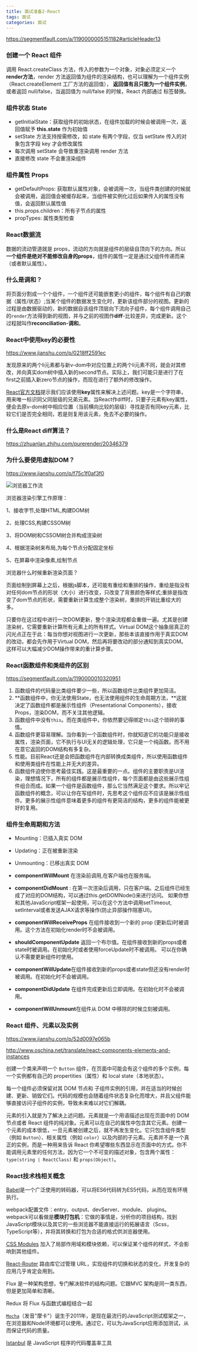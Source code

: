 ```yaml
---
title: 面试准备2-React
tags: 面试
categories: 面试
---
```


https://segmentfault.com/a/1190000005151182#articleHeader13

### 创建一个 React 组件

调用 React.createClass 方法，传入的参数为一个对象，对象必须定义一个**render方法**，render 方法返回值为组件的渲染结构，也可以理解为一个组件实例（React.createElement 工厂方法的返回值）， **返回值有且只能为一个组件实例**，或者返回 null/false，当返回值为 null/false 的时候，React 内部通过 <noscript/> 标签替换。

### 组件状态 State

* getInitialState：获取组件的初始状态，在组件加载的时候会被调用一次，返回值赋予 **this.state** 作为初始值
* setState 方法支持按需修改，如 state 有两个字段，仅当 setState 传入的对象包含字段 key 才会修改属性
* 每次调用 setState 会导致重渲染调用 render 方法
* 直接修改 state 不会重渲染组件

###  组件属性 Props

* getDefaultProps: 获取默认属性对象，会被调用一次，当组件类创建的时候就会被调用，返回值会被缓存起来，当组件被实例化过后如果传入的属性没有值，会返回默认属性值
* this.props.children：所有子节点的属性
* propTypes: 属性类型检查

### React数据流

数据的流动管道就是 props，流动的方向就是组件的层级自顶向下的方向。所以 **一个组件是绝对不能修改自身的props**，组件的属性一定是通过父组件传递而来（或者默认属性）。

### 什么是调和？

将页面分割成一个个组件，一个组件还可能嵌套更小的组件，每个组件有自己的数据（属性/状态）;当某个组件的数据发生变化时，更新该组件部分的视图。更新的过程是由数据驱动的，新的数据自该组件顶层向下流向子组件，每个组件调用自己的`render`方法得到新的视图，并与之前的视图作**diff**-比较差异，完成更新。这个过程就叫作**reconciliation-调和**。

### React中使用key的必要性

https://www.jianshu.com/p/0218ff2591ec

发现原来的两个li元素都与新v-dom中对应位置上的两个li元素不同，就会对其修改，并向真实dom树中插入新的second节点。实际上，我们可能只是进行了在first之前插入新zero节点的操作，而现在进行了额外的修改操作。

[React官方文档](https://link.jianshu.com?t=https://facebook.github.io/react/docs/reconciliation.html#keys)提示我们应该使用**key**属性来解决上述问题。key是一个字符串，用来唯一标识同父同层级的兄弟元素。当React作diff时，只要子元素有key属性，便会去原v-dom树中相应位置（当前横向比较的层级）寻找是否有同key元素，比较它们是否完全相同，若是则复用该元素，免去不必要的操作。

### 什么是React diff算法？

https://zhuanlan.zhihu.com/purerender/20346379

### 为什么要使用虚拟DOM？

https://www.jianshu.com/p/f75c1f0af3f0

![浏览器工作流](https://res.cloudinary.com/hashnode/image/upload/v1472288564/wvbwscn7oadykroobdd3.png)

浏览器渲染引擎工作原理：

1、接收字节,处理HTML,构建DOM树

2、处理CSS,构建CSSOM树

3、将DOM树和CSSOM树合并构成渲染树

4、根据渲染树来布局,为每个节点分配固定坐标

5、在屏幕中渲染像素,绘制节点

浏览器什么时候重新渲染页面？

页面绘制到屏幕上之后，根据js脚本，还可能有重绘和重排的操作，重绘是指没有对任何dom节点的形状（大小）进行改变，只改变了背景颜色等样式;重排是指改变了dom节点的形状，需要重新计算生成整个渲染树，重排的开销比重绘大的多。

只要你在这过程中进行一次DOM更新，整个渲染流程都会重做一遍。尤其是创建渲染树，它需要重新计算所有元素上的所有样式。Virtual DOM这个抽象层真正的闪光点正在于此：每当你想对视图进行一次更新，那些本该直接作用于真实DOM的改动，都会先作用于Virtual DOM，然后再将要改动的部分通知到真实DOM。这样可以大幅减少DOM操作带来的重计算步骤。

### React函数组件和类组件的区别

https://segmentfault.com/a/1190000010320951

1. 函数组件的代码量比类组件要少一些，所以函数组件比类组件更加简洁。
2. **函数组件中，你无法使用State，也无法使用组件的生命周期方法，**这就决定了函数组件都是展示性组件（Presentational Components），接收Props，渲染DOM，而不关注其他逻辑。
3. 函数组件中没有`this`。而在类组件中，你依然要记得绑定`this`这个琐碎的事情。
4. 函数组件更容易理解。当你看到一个函数组件时，你就知道它的功能只是接收属性，渲染页面，它不执行与UI无关的逻辑处理，它只是一个纯函数。而不用在意它返回的DOM结构有多复杂。
5. 性能。目前React还是会把函数组件在内部转换成类组件，所以使用函数组件和使用类组件在性能上并无大的差异。
6. 函数组件迫使你思考最佳实践。这是最重要的一点。组件的主要职责是UI渲染，理想情况下，所有的组件都是展示性组件，每个页面都是由这些展示性组件组合而成。如果一个组件是函数组件，那么它当然满足这个要求。所以牢记函数组件的概念，可以让你在写组件时，先思考这个组件应不应该是展示性组件。更多的展示性组件意味着更多的组件有更简洁的结构，更多的组件能被更好的复用。

### 组件生命周期和方法

- Mounting：已插入真实 DOM
- Updating：正在被重新渲染
- Unmounting：已移出真实 DOM


- **componentWillMount** 在渲染前调用,在客户端也在服务端。
- **componentDidMount** : 在第一次渲染后调用，只在客户端。之后组件已经生成了对应的DOM结构，可以通过this.getDOMNode()来进行访问。 如果你想和其他JavaScript框架一起使用，可以在这个方法中调用setTimeout, setInterval或者发送AJAX请求等操作(防止异部操作阻塞UI)。
- **componentWillReceiveProps** 在组件接收到一个新的 prop (更新后)时被调用。这个方法在初始化render时不会被调用。
- **shouldComponentUpdate** 返回一个布尔值。在组件接收到新的props或者state时被调用。在初始化时或者使用forceUpdate时不被调用。 
  可以在你确认不需要更新组件时使用。
- **componentWillUpdate**在组件接收到新的props或者state但还没有render时被调用。在初始化时不会被调用。
- **componentDidUpdate** 在组件完成更新后立即调用。在初始化时不会被调用。
- **componentWillUnmount**在组件从 DOM 中移除的时候立刻被调用。

### React 组件、元素以及实例

https://www.jianshu.com/p/52d0097e065b

http://www.oschina.net/translate/react-components-elements-and-instances

创建一个类来声明一个 `Button` 组件，在页面中可能会有这个组件的多个实例，每一个实例都有自己的 propertities（属性）和 local state（本地状态）。

每一个组件必须保留对其 DOM 节点和 子组件实例的引用，并在适当的时候创建、更新、销毁它们。代码的规模也会随着组件状态复杂化而增大，并且父组件能够直接访问子组件的实例，导致未来难以对它们解耦。

元素的引入就是为了解决上述问题。元素就是一个用语描述出现在页面中的 DOM 节点或者 React 组件的纯对象。元素可以在自己的属性中包含其它元素。创建一个元素的成本很低，一旦元素被创建之后，就不再发生变化。它只包含组件类型（例如 `Button`）、相关属性（例如 `color`）以及内部的子元素。元素并不是一个真正的实例，而是一种用来告诉 React 你希望哪些东西显示在页面中的方式。你不能调用元素里的任何方法，因为它一个不可变的描述对象，包含两个属性：`type(string | ReactClass)` 和 `props(Object)`。

### React技术栈相关概念

[Babel](https://babeljs.io/)是一个广泛使用的转码器，可以将ES6代码转为ES5代码，从而在现有环境执行。

webpack配置文件：entry、output、devServer、module、 plugins。webpack可以看做是**模块打包机**：它做的事情是，分析你的项目结构，找到JavaScript模块以及其它的一些浏览器不能直接运行的拓展语言（Scss，TypeScript等），并将其转换和打包为合适的格式供浏览器使用。

 [CSS Modules](https://github.com/css-modules/css-modules) 加入了局部作用域和模块依赖，可以保证某个组件的样式，不会影响到其他组件。

[React-Router](https://github.com/reactjs/react-router) 路由库它过管理 URL，实现组件的切换和状态的变化，开发复杂的应用几乎肯定会用到。

Flux 是一种架构思想，专门解决软件的结构问题。它跟MVC 架构是同一类东西，但是更加简单和清晰。

Redux 将 Flux 与函数式编程结合一起

[`Mocha`](https://mochajs.org/)（发音"摩卡"）诞生于2011年，是现在最流行的JavaScript测试框架之一，在浏览器和Node环境都可以使用。通过它，可以为JavaScript应用添加测试，从而保证代码的质量。

[Istanbul](https://github.com/gotwarlost/istanbul) 是 JavaScript 程序的代码覆盖率工具









